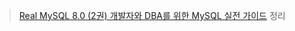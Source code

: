 > [Real MySQL 8.0 (2권) 개발자와 DBA를 위한 MySQL 실전 가이드](http://www.kyobobook.co.kr/product/detailViewKor.laf?ejkGb=KOR&mallGb=KOR&barcode=9791158392727&orderClick=LEa&Kc=) 정리
